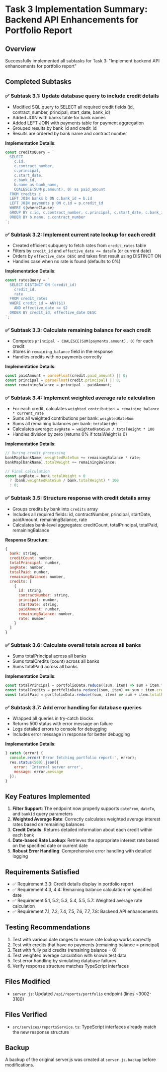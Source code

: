 # Task 3 Implementation Summary: Backend API Enhancements for Portfolio Report

## Overview
Successfully implemented all subtasks for Task 3: "Implement backend API enhancements for portfolio report"

## Completed Subtasks

### ✅ Subtask 3.1: Update database query to include credit details
- Modified SQL query to SELECT all required credit fields (id, contract_number, principal, start_date, bank_id)
- Added JOIN with banks table for bank names
- Added LEFT JOIN with payments table for payment aggregation
- Grouped results by bank_id and credit_id
- Results are ordered by bank name and contract number

**Implementation Details:**
```javascript
const creditsQuery = `
  SELECT 
    c.id,
    c.contract_number,
    c.principal,
    c.start_date,
    c.bank_id,
    b.name as bank_name,
    COALESCE(SUM(p.amount), 0) as paid_amount
  FROM credits c
  LEFT JOIN banks b ON c.bank_id = b.id
  LEFT JOIN payments p ON c.id = p.credit_id
  WHERE ${whereClause}
  GROUP BY c.id, c.contract_number, c.principal, c.start_date, c.bank_id, b.name
  ORDER BY b.name, c.contract_number
`;
```

### ✅ Subtask 3.2: Implement current rate lookup for each credit
- Created efficient subquery to fetch rates from `credit_rates` table
- Filters by `credit_id` and `effective_date <= dateTo` (or current date)
- Orders by `effective_date DESC` and takes first result using DISTINCT ON
- Handles case when no rate is found (defaults to 0%)

**Implementation Details:**
```javascript
const ratesQuery = `
  SELECT DISTINCT ON (credit_id)
    credit_id,
    rate
  FROM credit_rates
  WHERE credit_id = ANY($1)
    AND effective_date <= $2
  ORDER BY credit_id, effective_date DESC
`;
```

### ✅ Subtask 3.3: Calculate remaining balance for each credit
- Computes `principal - COALESCE(SUM(payments.amount), 0)` for each credit
- Stores in `remaining_balance` field in the response
- Handles credits with no payments correctly

**Implementation Details:**
```javascript
const paidAmount = parseFloat(credit.paid_amount) || 0;
const principal = parseFloat(credit.principal) || 0;
const remainingBalance = principal - paidAmount;
```

### ✅ Subtask 3.4: Implement weighted average rate calculation
- For each credit, calculates `weighted_contribution = remaining_balance * current_rate`
- Sums all weighted contributions per bank: `weightedRateSum`
- Sums all remaining balances per bank: `totalWeight`
- Calculates average: `avgRate = weightedRateSum / totalWeight * 100`
- Handles division by zero (returns 0% if totalWeight is 0)

**Implementation Details:**
```javascript
// During credit processing
bankMap[bankName].weightedRateSum += remainingBalance * rate;
bankMap[bankName].totalWeight += remainingBalance;

// Final calculation
const avgRate = bank.totalWeight > 0 
  ? (bank.weightedRateSum / bank.totalWeight) * 100 
  : 0;
```

### ✅ Subtask 3.5: Structure response with credit details array
- Groups credits by bank into `credits` array
- Includes all required fields: id, contractNumber, principal, startDate, paidAmount, remainingBalance, rate
- Calculates bank-level aggregates: creditCount, totalPrincipal, totalPaid, remainingBalance

**Response Structure:**
```javascript
{
  bank: string,
  creditCount: number,
  totalPrincipal: number,
  avgRate: number,
  totalPaid: number,
  remainingBalance: number,
  credits: [
    {
      id: string,
      contractNumber: string,
      principal: number,
      startDate: string,
      paidAmount: number,
      remainingBalance: number,
      rate: number
    }
  ]
}
```

### ✅ Subtask 3.6: Calculate overall totals across all banks
- Sums totalPrincipal across all banks
- Sums totalCredits (count) across all banks
- Sums totalPaid across all banks

**Implementation Details:**
```javascript
const totalPrincipal = portfolioData.reduce((sum, item) => sum + item.totalPrincipal, 0);
const totalCredits = portfolioData.reduce((sum, item) => sum + item.creditCount, 0);
const totalPaid = portfolioData.reduce((sum, item) => sum + item.totalPaid, 0);
```

### ✅ Subtask 3.7: Add error handling for database queries
- Wrapped all queries in try-catch blocks
- Returns 500 status with error message on failure
- Logs detailed errors to console for debugging
- Includes error message in response for better debugging

**Implementation Details:**
```javascript
} catch (error) {
  console.error('Error fetching portfolio report:', error);
  res.status(500).json({ 
    error: 'Internal server error',
    message: error.message 
  });
}
```

## Key Features Implemented

1. **Filter Support**: The endpoint now properly supports `dateFrom`, `dateTo`, and `bankId` query parameters
2. **Weighted Average Rate**: Correctly calculates weighted average interest rates based on remaining balances
3. **Credit Details**: Returns detailed information about each credit within each bank
4. **Date-based Rate Lookup**: Retrieves the appropriate interest rate based on the specified date or current date
5. **Robust Error Handling**: Comprehensive error handling with detailed logging

## Requirements Satisfied

- ✅ Requirement 3.3: Credit details display in portfolio report
- ✅ Requirement 4.3, 4.4: Remaining balance calculation on specified date
- ✅ Requirement 5.1, 5.2, 5.3, 5.4, 5.5, 5.7: Weighted average rate calculation
- ✅ Requirement 7.1, 7.2, 7.4, 7.5, 7.6, 7.7, 7.8: Backend API enhancements

## Testing Recommendations

1. Test with various date ranges to ensure rate lookup works correctly
2. Test with credits that have no payments (remaining balance = principal)
3. Test with fully paid credits (remaining balance = 0)
4. Test weighted average calculation with known test data
5. Test error handling by simulating database failures
6. Verify response structure matches TypeScript interfaces

## Files Modified

- `server.js`: Updated `/api/reports/portfolio` endpoint (lines ~3002-3180)

## Files Verified

- `src/services/reportsService.ts`: TypeScript interfaces already match the new response structure

## Backup

A backup of the original server.js was created at `server.js.backup` before modifications.
